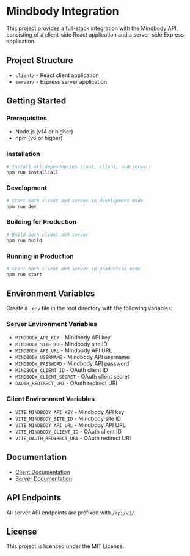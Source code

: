 # Mindbody Integration

This project provides a full-stack integration with the Mindbody API, consisting of a client-side React application and a server-side Express application.

## Project Structure

- `client/` - React client application
- `server/` - Express server application

## Getting Started

### Prerequisites

- Node.js (v14 or higher)
- npm (v6 or higher)

### Installation

```bash
# Install all dependencies (root, client, and server)
npm run install:all
```

### Development

```bash
# Start both client and server in development mode
npm run dev
```

### Building for Production

```bash
# Build both client and server
npm run build
```

### Running in Production

```bash
# Start both client and server in production mode
npm run start
```

## Environment Variables

Create a `.env` file in the root directory with the following variables:

### Server Environment Variables
- `MINDBODY_API_KEY` - Mindbody API key
- `MINDBODY_SITE_ID` - Mindbody site ID
- `MINDBODY_API_URL` - Mindbody API URL
- `MINDBODY_USERNAME` - Mindbody API username
- `MINDBODY_PASSWORD` - Mindbody API password
- `MINDBODY_CLIENT_ID` - OAuth client ID
- `MINDBODY_CLIENT_SECRET` - OAuth client secret
- `OAUTH_REDIRECT_URI` - OAuth redirect URI

### Client Environment Variables
- `VITE_MINDBODY_API_KEY` - Mindbody API key
- `VITE_MINDBODY_SITE_ID` - Mindbody site ID
- `VITE_MINDBODY_API_URL` - Mindbody API URL
- `VITE_MINDBODY_CLIENT_ID` - OAuth client ID
- `VITE_OAUTH_REDIRECT_URI` - OAuth redirect URI

## Documentation

- [Client Documentation](./client/README.md)
- [Server Documentation](./server/README.md)

## API Endpoints

All server API endpoints are prefixed with `/api/v1/`.

## License

This project is licensed under the MIT License. 